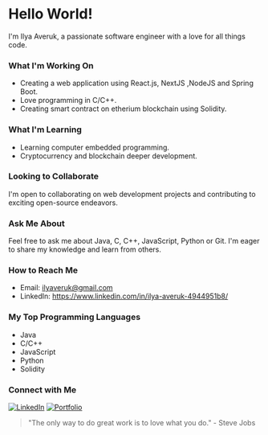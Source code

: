 
# Hello World! 

I'm Ilya Averuk, a passionate software engineer with a love for all things code.

###  What I'm Working On

- Creating a web application using React.js, NextJS ,NodeJS and Spring Boot.
- Love programming in C/C++.
- Creating smart contract on etherium blockchain using Solidity.

###  What I'm Learning

- Learning computer embedded programming.
- Cryptocurrency and blockchain deeper development.

###  Looking to Collaborate

I'm open to collaborating on web development projects and contributing to exciting open-source endeavors.

###  Ask Me About

Feel free to ask me about Java, C, C++, JavaScript, Python or Git. I'm eager to share my knowledge and learn from others.

###  How to Reach Me

- Email: ilyaveruk@gmail.com
- LinkedIn: https://www.linkedin.com/in/ilya-averuk-4944951b8/


###  My Top Programming Languages

- Java
- C/C++ 
- JavaScript
- Python
- Solidity

###  Connect with Me

[![LinkedIn](https://img.shields.io/badge/-LinkedIn-0077B5?style=flat-square&logo=linkedin&logoColor=white)](https://www.linkedin.com/in/ilya-averuk-4944951b8/)
[![Portfolio](https://img.shields.io/badge/-Portfolio-E34F26?style=flat-square&logo=firefox&logoColor=white)](https://ilyaveruk.com/)



> "The only way to do great work is to love what you do." - Steve Jobs

